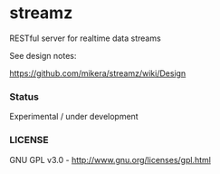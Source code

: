 streamz
=======

RESTful server for realtime data streams

See design notes:

https://github.com/mikera/streamz/wiki/Design

### Status

Experimental / under development


### LICENSE

GNU GPL v3.0 - http://www.gnu.org/licenses/gpl.html